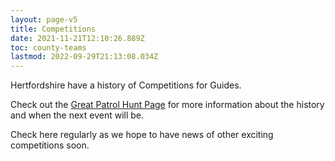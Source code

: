 ```yaml
---
layout: page-v5
title: Competitions
date: 2021-11-21T12:10:26.889Z
toc: county-teams
lastmod: 2022-09-29T21:13:08.034Z
---
```


Hertfordshire have a history of Competitions for Guides.

Check out the [Great Patrol Hunt Page](/great-patrol-hunt/) for more information about the history and when the next event will be.

Check here regularly as we hope to have news of other exciting competitions soon.
